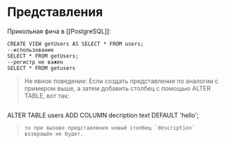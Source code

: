 # Представления
Прикольная фича в [[PostgreSQL]]:
```
CREATE VIEW getUsers AS SELECT * FROM users;
--использование
SELECT * FROM getUsers;
--регистр не важен
SELECT * FROM getusers
```

> Не явное поведение:
> Если создать представление по аналогии с примером выше, а затем добавить столбец с помощью ALTER TABLE, вот так:
> 
> ```
ALTER TABLE users ADD COLUMN decription text DEFAULT 'hello';
>```
>то при вызове представления новый столбец `description` возвращён не будет.
